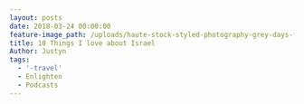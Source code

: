 ```yaml
---
layout: posts
date: 2018-03-24 00:00:00
feature-image_path: /uploads/haute-stock-styled-photography-grey-days-final-10.jpg
title: 10 Things I love about Israel
Author: Justyn
tags:
  - '-travel'
  - Enlighten
  - Podcasts
---
```


